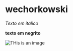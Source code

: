 # wechorkowski
 

*Texto em italico*

**texto em negrito**

![THis is an image](https://t2.tudocdn.net/514320?w=646&h=284)